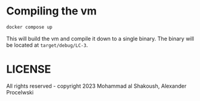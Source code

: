# Compiling the vm

```bash
docker compose up
```

This will build the vm and compile it down to a single binary. The binary will be located at `target/debug/LC-3`.

# LICENSE

All rights reserved - copyright 2023 Mohammad al Shakoush, Alexander Procelwski  
